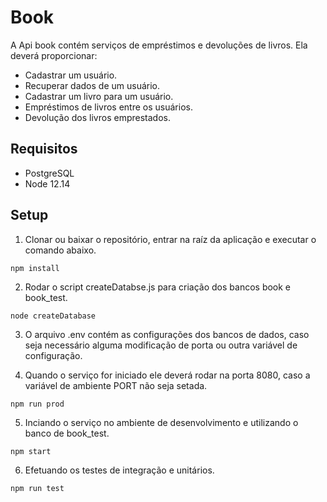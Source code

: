 # Book
A Api book contém serviços de empréstimos e devoluções de livros. Ela deverá proporcionar:
 - Cadastrar um usuário.
 - Recuperar dados de um usuário.
 - Cadastrar um livro para um usuário.
 - Empréstimos de livros entre os usuários.
 - Devolução dos livros emprestados.

## Requisitos

- PostgreSQL
- Node 12.14

## Setup

1. Clonar ou baixar o repositório, entrar na raíz da aplicação e executar o comando abaixo.
```
npm install
```

2. Rodar o script createDatabse.js para criação dos bancos book e book_test.

```
node createDatabase
```

3. O arquivo .env contém as configurações dos bancos de dados, caso seja necessário alguma modificação de porta ou outra variável de configuração.

4. Quando o serviço for iniciado ele deverá rodar na porta 8080, caso a variável de ambiente PORT não seja setada. 

```
npm run prod 
```

5. Inciando o serviço no ambiente de desenvolvimento e utilizando o banco de book_test.
```
npm start 
```

6. Efetuando os testes de integração e unitários.

```
npm run test
```
